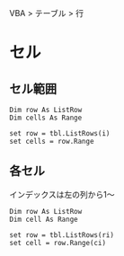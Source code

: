 VBA > テーブル > 行
# セル
## セル範囲
```vba
Dim row As ListRow
Dim cells As Range

set row = tbl.ListRows(i)
set cells = row.Range
```

## 各セル
インデックスは左の列から1～  
```vba
Dim row As ListRow
Dim cell As Range

set row = tbl.ListRows(ri)
set cell = row.Range(ci)
```
